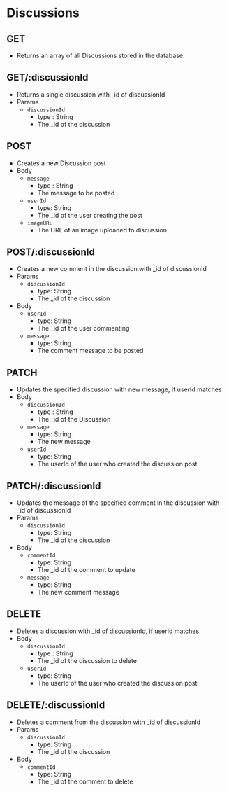 # Discussions

## GET
- Returns an array of all Discussions stored in the database.

## GET/:discussionId
- Returns a single discussion with _id of discussionId
- Params
    - `discussionId`
        - type : String
        - The _id of the discussion

## POST
- Creates a new Discussion post
- Body
    - `message`
        - type : String
        - The message to be posted
    - `userId`
        - type: String
        - The _id of the user creating the post
    - `imageURL`
        - The URL of an image uploaded to discussion

## POST/:discussionId
- Creates a new comment in the discussion with _id of discussionId
- Params
    - `discussionId`
        - type: String
        - The _id of the discussion
- Body
    - `userId`
        - type: String
        - The _id of the user commenting
    - `message`
        - type: String
        - The comment message to be posted

## PATCH
- Updates the specified discussion with new message, if userId matches
- Body
    - `discussionId`
        - type : String
        - The _id of the Discussion
    - `message`
        - type: String
        - The new message
    - `userId`
        - type: String
        - The userId of the user who created the discussion post

## PATCH/:discussionId
- Updates the message of the specified comment in the discussion with _id of discussionId
- Params
    - `discussionId`
        - type: String
        - The _id of the discussion
- Body
    - `commentId`
        - type: String
        - The _id of the comment to update
    - `message`
        - type: String
        - The new comment message
        
## DELETE
- Deletes a discussion with _id of discussionId, if userId matches
- Body
    - `discussionId`
        - type : String
        - The _id of the discussion to delete
    - `userId`
        - type: String
        - The userId of the user who created the discussion post

## DELETE/:discussionId
- Deletes a comment from the discussion with _id of discussionId
- Params
    - `discussionId`
        - type: String
        - The _id of the discussion
- Body
    - `commentId`
        - type: String
        - The _id of the comment to delete
